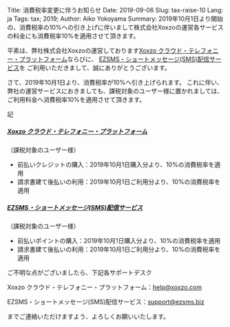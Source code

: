 Title: 消費税率変更に伴うお知らせ
Date: 2019-09-06
Slug: tax-raise-10
Lang: ja
Tags: tax; 2019;
Author: Aiko Yokoyama
Summary: 2019年10月1日より開始の、消費税率の10%への引き上げに伴いまして株式会社Xoxzoの運営各サービスの料金にも消費税率10%を適用させて頂きます。

平素は、弊社株式会社Xoxzoの運営しております[Xoxzo クラウド・テレフォニー・プラットフォーム](https://www.xoxzo.com/ja/)ならびに、
[EZSMS・ショートメッセージ(SMS)配信サービス](https://www.ezsms.biz/ja/)を
ご利用いただきまして、誠にありがとうございます。

さて、2019年10月1日より、消費税率が10%へ引き上げられます。
これに伴い、弊社の運営サービスにおきましても、課税対象のユーザー様に置かれましては、ご利用料金へ消費税率10%を適用させて頂きます。

記

##### [Xoxzo クラウド・テレフォニー・プラットフォーム](https://www.xoxzo.com/ja/)
（課税対象のユーザー様）
   - 前払いクレジットの購入：2019年10月1日購入分より、10%の消費税率を適用
   - 請求書建て後払いの利用：2019年10月1日ご利用分より、10%の消費税率を適用

##### [EZSMS・ショートメッセージ(SMS)配信サービス](https://www.ezsms.biz/ja/) 
（課税対象のユーザー様）
   - 前払いポイントの購入：2019年10月1日購入分より、10%の消費税率を適用
   - 請求書建て後払いの利用：2019年10月1日ご利用分より、10%の消費税率を適用

ご不明な点がございましたら、下記各サポートデスク　

Xoxzo クラウド・テレフォニー・プラットフォーム：help@xoxzo.com 

EZSMS・ショートメッセージ(SMS)配信サービス：support@ezsms.biz

までご連絡いただけますよう、よろしくお願いいたします。

